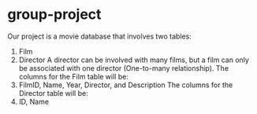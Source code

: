 # group-project
Our project is a movie database that involves two tables:
  1. Film
  2. Director
A director can be involved with many films, but a film can only be associated with one director (One-to-many relationship).
The columns for the Film table will be:
  1. FilmID, Name, Year, Director, and Description
The columns for the Director table will be:
  1. ID, Name
